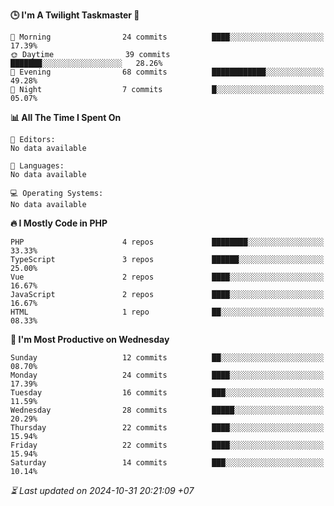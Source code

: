 <!--START_SECTION:readme-stats-->
**🕒 I'm A Twilight Taskmaster 🌆**

```text
🌅 Morning                24 commits          ████░░░░░░░░░░░░░░░░░░░░░   17.39%
🌞 Daytime                39 commits          ███████░░░░░░░░░░░░░░░░░░   28.26%
🌆 Evening                68 commits          ████████████░░░░░░░░░░░░░   49.28%
🌙 Night                  7 commits           █░░░░░░░░░░░░░░░░░░░░░░░░   05.07%
```

**📊 All The Time I Spent On**

```text
📝 Editors:
No data available

💬 Languages:
No data available

💻 Operating Systems:
No data available
```

**🔥 I Mostly Code in PHP**

```text
PHP                      4 repos             ████████░░░░░░░░░░░░░░░░░   33.33%
TypeScript               3 repos             ██████░░░░░░░░░░░░░░░░░░░   25.00%
Vue                      2 repos             ████░░░░░░░░░░░░░░░░░░░░░   16.67%
JavaScript               2 repos             ████░░░░░░░░░░░░░░░░░░░░░   16.67%
HTML                     1 repo              ██░░░░░░░░░░░░░░░░░░░░░░░   08.33%
```

**📅 I'm Most Productive on Wednesday**

```text
Sunday                   12 commits          ██░░░░░░░░░░░░░░░░░░░░░░░   08.70%
Monday                   24 commits          ████░░░░░░░░░░░░░░░░░░░░░   17.39%
Tuesday                  16 commits          ███░░░░░░░░░░░░░░░░░░░░░░   11.59%
Wednesday                28 commits          █████░░░░░░░░░░░░░░░░░░░░   20.29%
Thursday                 22 commits          ████░░░░░░░░░░░░░░░░░░░░░   15.94%
Friday                   22 commits          ████░░░░░░░░░░░░░░░░░░░░░   15.94%
Saturday                 14 commits          ███░░░░░░░░░░░░░░░░░░░░░░   10.14%
```



*⏳ Last updated on 2024-10-31 20:21:09 +07*
<!--END_SECTION:readme-stats-->
